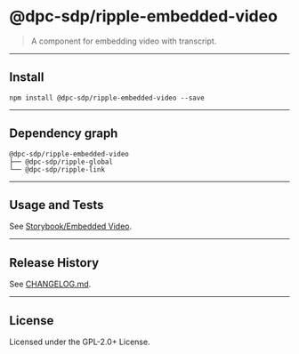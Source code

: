 # @dpc-sdp/ripple-embedded-video

> A component for embedding video with transcript.

--------------------------------------------------------------------------------

## Install

```shell
npm install @dpc-sdp/ripple-embedded-video --save
```

--------------------------------------------------------------------------------

## Dependency graph

```shell
@dpc-sdp/ripple-embedded-video
├── @dpc-sdp/ripple-global
└── @dpc-sdp/ripple-link
```

--------------------------------------------------------------------------------

## Usage and Tests

See [Storybook/Embedded Video](https://storybook-ripple-master.lagoon.vicsdp.amazee.io/?selectedKind=Molecules/EmbeddedVideo&selectedStory=Embedded%20Video).

--------------------------------------------------------------------------------

## Release History

See [CHANGELOG.md](./CHANGELOG.md).

--------------------------------------------------------------------------------

## License

Licensed under the GPL-2.0+ License.
